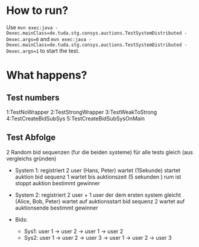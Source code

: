 # How to run?

Use `mvn exec:java -Dexec.mainClass=de.tuda.stg.consys.auctions.TestSystemDistributed -Dexec.args=0` and 
`mvn exec:java -Dexec.mainClass=de.tuda.stg.consys.auctions.TestSystemDistributed -Dexec.args=1` 
to start the test.

# What happens?

## Test numbers
1:TestNoWrapper
2:TestStrongWrapper
3:TestWeakToStrong
4:TestCreateBidSubSys
5:TestCreateBidSubSysOnMain

## Test Abfolge
2 Random bid sequenzen (fur die beiden systeme) für alle tests gleich (aus vergleichs gründen)

* System 1:
registriert 2 user (Hans, Peter)
wartet (1Sekunde)
startet auktion
bid sequenz 1
wartet bis auktionszeit (5 sekunden ) rum ist
stoppt auktion
bestimmt gewinner

* System 2:
registriert 2 user + 1 user der dem ersten system gleicht (Alice, Bob, Peter)
wartet auf auktionsstart
bid sequenz 2
wartet auf auktionsende
bestimmt gewinner

* Bids:
    * Sys1: user 1 -> user 2 -> user 1 -> user 2
    * Sys2: user 1 -> user 2 -> user 3 -> user 1 -> user 2 -> user 3